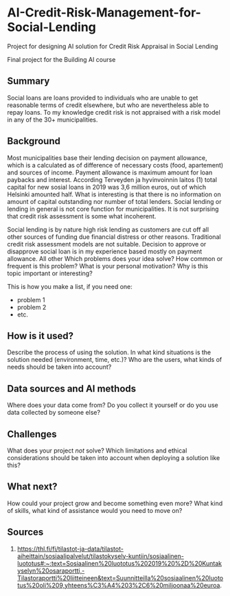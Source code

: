 # AI-Credit-Risk-Management-for-Social-Lending
Project for designing AI solution for Credit Risk Appraisal in Social Lending

Final project for the Building AI course

## Summary

Social loans are loans provided to individuals who are unable to get reasonable terms of credit elsewhere, but who are nevertheless able to repay loans. To my knowledge credit risk is not appraised with a risk model in any of the 30+ municipalities.

## Background

Most municipalities base their lending decision on payment allowance, which is a calculated as of difference of necessary costs (food, apartement) and sources of income. Payment allowance is maximum amount for loan paybacks and interest. According Terveyden ja hyvinvoinnin laitos (1) total capital for new sosial loans in 2019 was 3,6 million euros, out of which Helsinki amounted half. What is interesting is that there is no information on amount of capital outstanding nor number of total lenders. Social lending or lending in general is not core function for municipalities. It is not surprising that credit risk assessment is some what incoherent. 

Social lending is by nature high risk lending as customers are cut off all other sources of funding due financial distress or other reasons. Traditional credit risk assessment models are not suitable. Decision to approve or disapprove social loan is in my experience based mostly on payment allowance. All other 
Which problems does your idea solve? How common or frequent is this problem? What is your personal motivation? Why is this topic important or interesting?

This is how you make a list, if you need one:
* problem 1
* problem 2
* etc.


## How is it used?

Describe the process of using the solution. In what kind situations is the solution needed (environment, time, etc.)? Who are the users, what kinds of needs should be taken into account?

## Data sources and AI methods
Where does your data come from? Do you collect it yourself or do you use data collected by someone else?

## Challenges

What does your project _not_ solve? Which limitations and ethical considerations should be taken into account when deploying a solution like this?

## What next?

How could your project grow and become something even more? What kind of skills, what kind of assistance would you  need to move on?

## Sources
1) https://thl.fi/fi/tilastot-ja-data/tilastot-aiheittain/sosiaalipalvelut/tilastokysely-kuntiin/sosiaalinen-luototus#:~:text=Sosiaalinen%20luototus%202019%20%2D%20Kuntakyselyn%20osaraportti,-Tilastoraportti%20liitteineen&text=Suunnitteilla%20sosiaalinen%20luototus%20oli%209,yhteens%C3%A4%203%2C6%20miljoonaa%20euroa.

